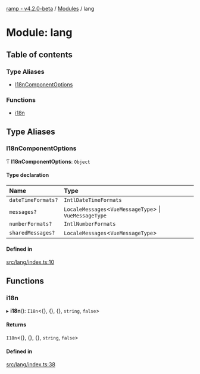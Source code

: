 [ramp - v4.2.0-beta](../README.md) / [Modules](../modules.md) / lang

# Module: lang

## Table of contents

### Type Aliases

- [I18nComponentOptions](lang.md#i18ncomponentoptions)

### Functions

- [i18n](lang.md#i18n)

## Type Aliases

### I18nComponentOptions

Ƭ **I18nComponentOptions**: `Object`

#### Type declaration

| Name | Type |
| :------ | :------ |
| `dateTimeFormats?` | `IntlDateTimeFormats` |
| `messages?` | `LocaleMessages`<`VueMessageType`\> \| `VueMessageType` |
| `numberFormats?` | `IntlNumberFormats` |
| `sharedMessages?` | `LocaleMessages`<`VueMessageType`\> |

#### Defined in

[src/lang/index.ts:10](https://github.com/sharvenp/ramp4-docs/blob/c6cdb39/src/lang/index.ts#L10)

## Functions

### i18n

▸ **i18n**(): `I18n`<{}, {}, {}, `string`, ``false``\>

#### Returns

`I18n`<{}, {}, {}, `string`, ``false``\>

#### Defined in

[src/lang/index.ts:38](https://github.com/sharvenp/ramp4-docs/blob/c6cdb39/src/lang/index.ts#L38)
